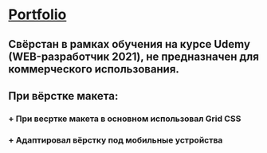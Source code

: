 # [Portfolio](https://portfolio.frontsaf.ru/)

## Свёрстан в рамках обучения на курсе Udemy (WEB-разработчик 2021), не предназначен для коммерческого использования.
## При вёрстке макета:
  ### + При весртке макета в основном использовал Grid CSS
  ### + Адаптировал вёрстку под мобильные устройства
